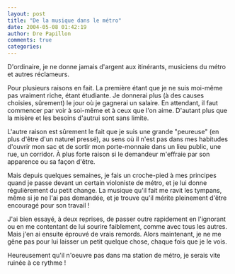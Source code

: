 ```yaml
---
layout: post
title: "De la musique dans le métro"
date: 2004-05-08 01:42:19
author: Dre Papillon
comments: true
categories: 
---
```



D'ordinaire, je ne donne jamais d'argent aux itinérants, musiciens du métro et autres réclameurs.

Pour plusieurs raisons en fait.  La première étant que je ne suis moi-même pas vraiment riche, étant étudiante.  Je donnerai plus (à des causes choisies, sûrement) le jour où je gagnerai un salaire.  En attendant, il faut commencer par voir à soi-même et à ceux que l'on aime.  D'autant plus que la misère et les besoins d'autrui sont sans limite.

L'autre raison est sûrement le fait que je suis une grande "peureuse" (en plus d'être d'un naturel pressé), au sens où il n'est pas dans mes habitudes d'ouvrir mon sac et de sortir mon porte-monnaie dans un lieu public, une rue, un corridor.  À plus forte raison si le demandeur m'effraie par son apparence ou sa façon d'être.

Mais depuis quelques semaines, je fais un croche-pied à mes principes quand je passe devant un certain violoniste de métro, et je lui donne régulièrement du petit change.  La musique qu'il fait me ravit les tympans, même si je ne l'ai pas demandée, et je trouve qu'il mérite pleinement d'être encouragé pour son travail !

J'ai bien essayé, à deux reprises, de passer outre rapidement en l'ignorant ou en me contentant de lui sourire faiblement, comme avec tous les autres.  Mais j'en ai ensuite éprouvé de vrais remords.  Alors maintenant, je ne me gêne pas pour lui laisser un petit quelque chose, chaque fois que je le vois.

Heureusement qu'il n'oeuvre pas dans ma station de métro, je serais vite ruinée à ce rythme !